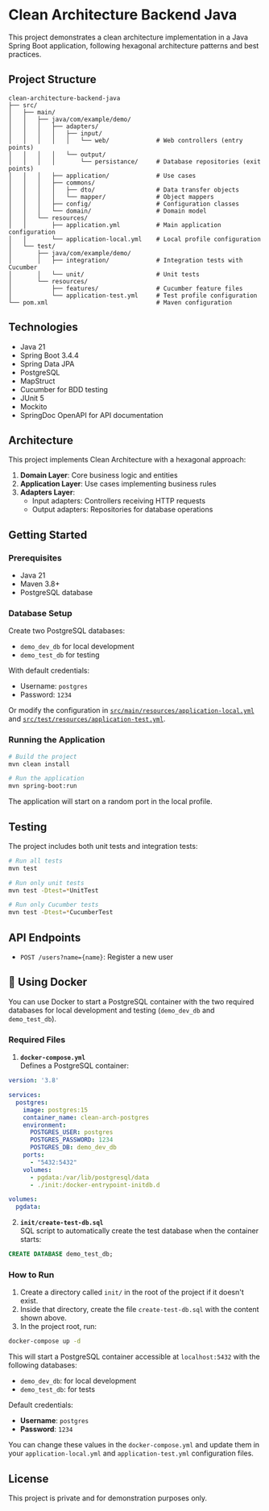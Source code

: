# Clean Architecture Backend Java

This project demonstrates a clean architecture implementation in a Java Spring Boot application, following hexagonal architecture patterns and best practices.

## Project Structure

```
clean-architecture-backend-java
├── src/
│   ├── main/
│   │   ├── java/com/example/demo/
│   │   │   ├── adapters/
│   │   │   │   ├── input/
│   │   │   │   │   └── web/             # Web controllers (entry points)
│   │   │   │   └── output/
│   │   │   │       └── persistance/     # Database repositories (exit points)
│   │   │   ├── application/             # Use cases
│   │   │   ├── commons/
│   │   │   │   ├── dto/                 # Data transfer objects
│   │   │   │   └── mapper/              # Object mappers
│   │   │   ├── config/                  # Configuration classes
│   │   │   └── domain/                  # Domain model
│   │   └── resources/
│   │       ├── application.yml          # Main application configuration
│   │       └── application-local.yml    # Local profile configuration
│   └── test/
│       ├── java/com/example/demo/
│       │   ├── integration/             # Integration tests with Cucumber
│       │   └── unit/                    # Unit tests
│       └── resources/
│           ├── features/                # Cucumber feature files
│           └── application-test.yml     # Test profile configuration
└── pom.xml                              # Maven configuration
```

## Technologies

- Java 21
- Spring Boot 3.4.4
- Spring Data JPA
- PostgreSQL
- MapStruct
- Cucumber for BDD testing
- JUnit 5
- Mockito
- SpringDoc OpenAPI for API documentation

## Architecture

This project implements Clean Architecture with a hexagonal approach:

1. **Domain Layer**: Core business logic and entities  
2. **Application Layer**: Use cases implementing business rules  
3. **Adapters Layer**:  
   - Input adapters: Controllers receiving HTTP requests  
   - Output adapters: Repositories for database operations  

## Getting Started

### Prerequisites

- Java 21  
- Maven 3.8+  
- PostgreSQL database  

### Database Setup

Create two PostgreSQL databases:  
- `demo_dev_db` for local development  
- `demo_test_db` for testing  

With default credentials:  
- Username: `postgres`  
- Password: `1234`  

Or modify the configuration in [`src/main/resources/application-local.yml`](src/main/resources/application-local.yml) and [`src/test/resources/application-test.yml`](src/test/resources/application-test.yml).

### Running the Application

```bash
# Build the project
mvn clean install

# Run the application
mvn spring-boot:run
```

The application will start on a random port in the local profile.

## Testing

The project includes both unit tests and integration tests:

```bash
# Run all tests
mvn test

# Run only unit tests
mvn test -Dtest=*UnitTest

# Run only Cucumber tests
mvn test -Dtest=*CucumberTest
```

## API Endpoints

- `POST /users?name={name}`: Register a new user

## 🐳 Using Docker

You can use Docker to start a PostgreSQL container with the two required databases for local development and testing (`demo_dev_db` and `demo_test_db`).

### Required Files

1. **`docker-compose.yml`**  
   Defines a PostgreSQL container:

```yaml
version: '3.8'

services:
  postgres:
    image: postgres:15
    container_name: clean-arch-postgres
    environment:
      POSTGRES_USER: postgres
      POSTGRES_PASSWORD: 1234
      POSTGRES_DB: demo_dev_db
    ports:
      - "5432:5432"
    volumes:
      - pgdata:/var/lib/postgresql/data
      - ./init:/docker-entrypoint-initdb.d

volumes:
  pgdata:
```

2. **`init/create-test-db.sql`**  
   SQL script to automatically create the test database when the container starts:

```sql
CREATE DATABASE demo_test_db;
```

### How to Run

1. Create a directory called `init/` in the root of the project if it doesn't exist.
2. Inside that directory, create the file `create-test-db.sql` with the content shown above.
3. In the project root, run:

```bash
docker-compose up -d
```

This will start a PostgreSQL container accessible at `localhost:5432` with the following databases:

- `demo_dev_db`: for local development
- `demo_test_db`: for tests

Default credentials:
- **Username**: `postgres`
- **Password**: `1234`

You can change these values in the `docker-compose.yml` and update them in your `application-local.yml` and `application-test.yml` configuration files.

## License

This project is private and for demonstration purposes only.
